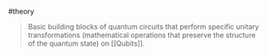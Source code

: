 #theory 

>Basic building blocks of quantum circuits that perform specific unitary transformations (mathematical operations that preserve the structure of the quantum state) on [[Qubits]].